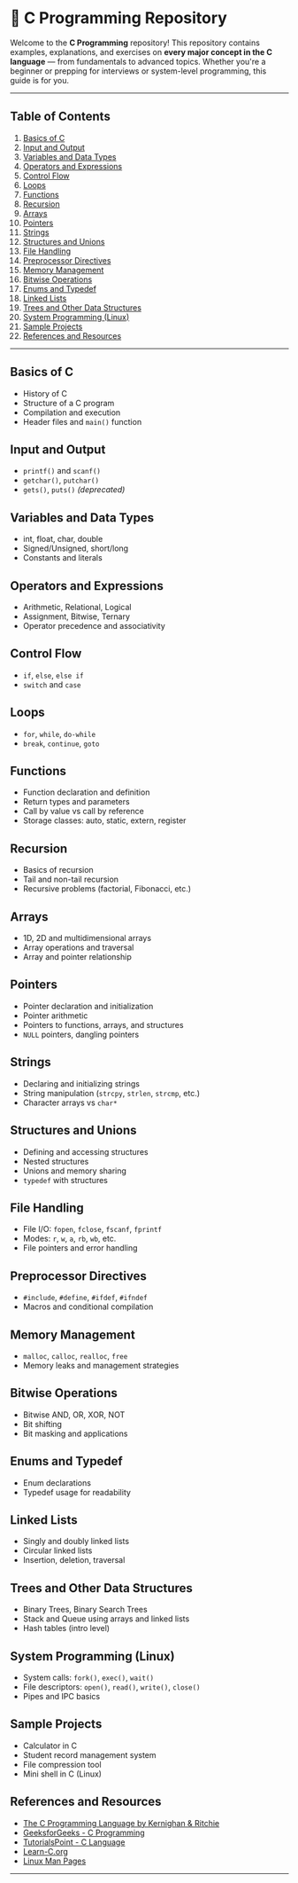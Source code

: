 # 📘 C Programming Repository

Welcome to the **C Programming** repository! This repository contains examples, explanations, and exercises on **every major concept in the C language** — from fundamentals to advanced topics. Whether you're a beginner or prepping for interviews or system-level programming, this guide is for you.

---

##  Table of Contents

1. [ Basics of C](#-basics-of-c)
2. [ Input and Output](#-input-and-output)
3. [ Variables and Data Types](#-variables-and-data-types)
4. [ Operators and Expressions](#-operators-and-expressions)
5. [ Control Flow](#-control-flow)
6. [ Loops](#-loops)
7. [ Functions](#-functions)
8. [ Recursion](#-recursion)
9. [ Arrays](#-arrays)
10. [ Pointers](#-pointers)
11. [ Strings](#-strings)
12. [ Structures and Unions](#-structures-and-unions)
13. [ File Handling](#-file-handling)
14. [ Preprocessor Directives](#️-preprocessor-directives)
15. [ Memory Management](#-memory-management)
16. [ Bitwise Operations](#-bitwise-operations)
17. [ Enums and Typedef](#-enums-and-typedef)
18. [ Linked Lists](#-linked-lists)
19. [ Trees and Other Data Structures](#-trees-and-other-data-structures)
20. [ System Programming (Linux)](#-system-programming-linux)
21. [ Sample Projects](#-sample-projects)
22. [ References and Resources](#-references-and-resources)

---

##  Basics of C
- History of C
- Structure of a C program
- Compilation and execution
- Header files and `main()` function

##  Input and Output
- `printf()` and `scanf()`
- `getchar()`, `putchar()`
- `gets()`, `puts()` *(deprecated)*

##  Variables and Data Types
- int, float, char, double
- Signed/Unsigned, short/long
- Constants and literals

##  Operators and Expressions
- Arithmetic, Relational, Logical
- Assignment, Bitwise, Ternary
- Operator precedence and associativity

##  Control Flow
- `if`, `else`, `else if`
- `switch` and `case`

##  Loops
- `for`, `while`, `do-while`
- `break`, `continue`, `goto`

##  Functions
- Function declaration and definition
- Return types and parameters
- Call by value vs call by reference
- Storage classes: auto, static, extern, register

##  Recursion
- Basics of recursion
- Tail and non-tail recursion
- Recursive problems (factorial, Fibonacci, etc.)

##  Arrays
- 1D, 2D and multidimensional arrays
- Array operations and traversal
- Array and pointer relationship

##  Pointers
- Pointer declaration and initialization
- Pointer arithmetic
- Pointers to functions, arrays, and structures
- `NULL` pointers, dangling pointers

##  Strings
- Declaring and initializing strings
- String manipulation (`strcpy`, `strlen`, `strcmp`, etc.)
- Character arrays vs `char*`

##  Structures and Unions
- Defining and accessing structures
- Nested structures
- Unions and memory sharing
- `typedef` with structures

##  File Handling
- File I/O: `fopen`, `fclose`, `fscanf`, `fprintf`
- Modes: `r`, `w`, `a`, `rb`, `wb`, etc.
- File pointers and error handling

##  Preprocessor Directives
- `#include`, `#define`, `#ifdef`, `#ifndef`
- Macros and conditional compilation

##  Memory Management
- `malloc`, `calloc`, `realloc`, `free`
- Memory leaks and management strategies

##  Bitwise Operations
- Bitwise AND, OR, XOR, NOT
- Bit shifting
- Bit masking and applications

##  Enums and Typedef
- Enum declarations
- Typedef usage for readability

##  Linked Lists
- Singly and doubly linked lists
- Circular linked lists
- Insertion, deletion, traversal

##  Trees and Other Data Structures
- Binary Trees, Binary Search Trees
- Stack and Queue using arrays and linked lists
- Hash tables (intro level)

##  System Programming (Linux)
- System calls: `fork()`, `exec()`, `wait()`
- File descriptors: `open()`, `read()`, `write()`, `close()`
- Pipes and IPC basics

##  Sample Projects
- Calculator in C
- Student record management system
- File compression tool
- Mini shell in C (Linux)

##  References and Resources
- [The C Programming Language by Kernighan & Ritchie](https://en.wikipedia.org/wiki/The_C_Programming_Language)
- [GeeksforGeeks - C Programming](https://www.geeksforgeeks.org/c-programming-language/)
- [TutorialsPoint - C Language](https://www.tutorialspoint.com/cprogramming/)
- [Learn-C.org](https://www.learn-c.org/)
- [Linux Man Pages](https://man7.org/linux/man-pages/)

---


